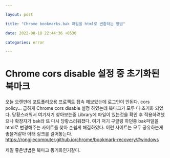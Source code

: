 ```yaml
---

layout: post

title: "Chrome bookmarks.bak 파일을 html로 변환하는 방법"

date: 2022-08-18 22:44:36 +0530

categories: error

---
```


# Chrome cors disable 설정 중 초기화된 북마크

오늘 오랜만에 포트폴리오용 프로젝트 접속 해보았는데 로그인이 안된다.
cors policy... 급하게 Chrome cors disable 설정 하였는데 북마크가 모두 다 초기화 되었다.
당황스러워서 여기저기 찾아보는중 Library에 파일이 있는것을 확인 후 적용하려했으나
확장자가 bak라 또 다시 당황스러워졌다.
여기 저기 구글링 하던중 bak파일을 html로 변경해주는 사이트를 찾아 손쉽게 해결하였다.
이런 사이트는 모두 공유하는게 좋을거같아 아래 링크를 걸어놓는다.
https://rongjiecomputer.github.io/chrome/bookmark-recovery/#windows

제일 좋은방법은 북마크 동기화인거같다.
  
